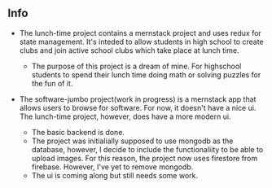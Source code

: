 ## Info
  * The lunch-time project contains a mernstack project and uses redux for state management. It's inteded to allow students in high school to create clubs and join active school clubs which take place at lunch time.
    + The purpose of this project is a dream of mine. For highschool students to spend their lunch time doing math or solving puzzles for the fun of it.

  * The software-jumbo project(work in progress) is a mernstack app that allows users to browse for software. For now, it doesn't have a nice ui. The lunch-time project, however, does have a more modern ui.
    + The basic backend is done. 
    + The project was initialially supposed to use mongodb as the database, however, I decide to include the functionaliity to be able to upload images. For this reason, the project now uses firestore from firebase. However, I've yet to remove mongodb.
    + The ui is coming along but still needs some work.
